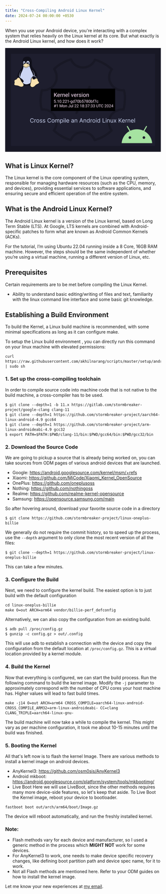 ```yaml
---
title: "Cross-Compiling Android Linux Kernel"
date: 2024-07-24 00:00:00 +0530
---
```

When you use your Android device, you're interacting with a complex system that relies heavily on the Linux kernel at its core. But what exactly is the Android Linux kernel, and how does it work?

![](img/cc_lk_intro.png)

## What is Linux Kernel?
The Linux kernel is the core component of the Linux operating system, responsible for managing hardware resources (such as the CPU, memory, and devices), providing essential services to software applications, and ensuring secure and efficient operation of the entire system.

## What is the Android Linux Kernel?
The Android Linux kernel is a version of the Linux kernel, based on Long Term Stable (LTS). At Google, LTS kernels are combined with Android-specific patches to form what are known as Android Common Kernels (ACKs).

For the tutorial, I’m using Ubuntu 22.04 running inside a 8 Core, 16GB RAM machine. However, the steps should be the same independent of whether you’re using a virtual machine, running a different version of Linux, etc.

## Prerequisites
Certain requirements are to be met before compiling the Linux Kernel.
* Ability to understand basic editing/writing of files and text, familiarity with the linux command line interface and some basic git knowledge.

## Establishing a Build Environment
To build the Kernel, a Linux build machine is recommended, with some minimal specifications as long as it can configure make.

To setup the Linux build environment , you can directly run this command on your linux machine with elevated permissions:
```shell
curl https://raw.githubusercontent.com/akhilnarang/scripts/master/setup/android_build_env.sh | sudo sh
```

### 1. Set up the cross-compiling toolchain

In order to compile source code into machine code that is not native to the build machine, a cross-compiler has to be used.
```shell
$ git clone --depth=1 -b 11.x https://gitlab.com/stormbreaker-project/google-clang clang-11
$ git clone --depth=1 https://github.com/stormbreaker-project/aarch64-linux-android-4.9 gcc64
$ git clone --depth=1 https://github.com/stormbreaker-project/arm-linux-androideabi-4.9 gcc32
$ export PATH=$PATH:$PWD/clang-11/bin:$PWD/gcc64/bin:$PWD/gcc32/bin
```

### 2. Download the Source Code
We are going to pickup a source that is already being worked on, you can take sources from ODM pages of various android devices that are launched.

* Google: https://android.googlesource.com/kernel/msm/+refs
* Xiaomi: https://github.com/MiCode/Xiaomi_Kernel_OpenSource
* OnePlus: https://github.com/oneplusoss
* Nothing: https://github.com/nothingoss
* Realme: https://github.com/realme-kernel-opensource
* Samsung: https://opensource.samsung.com/main

So after hovering around, download your favorite source code in a directory

```shell
$ git clone https://github.com/stormbreaker-project/linux-oneplus-billie
```

We generally do not require the commit history, so to speed up the process, use the `--depth` argument to only clone the most recent version of all the files:
```shell
$ git clone --depth=1 https://github.com/stormbreaker-project/linux-oneplus-billie
```
This can take a few minutes.

### 3. Configure the Build
Next, we need to configure the kernel build. The easiest option is to just build with the default configuration
```shell
cd linux-oneplus-billie
make O=out ARCH=arm64 vendor/billie-perf_defconfig
```
Alternatively, we can also copy the configuration from an existing build.
```shell
$ adb pull /proc/config.gz
$ gunzip -c config.gz > out/.config
```
This will use adb to establish a connection with the device and copy the configuration from the default location at `/proc/config.gz`. This is a virtual location provided by a kernel module.

### 4. Build the Kernel
Now that everything is configured, we can start the build process. Run the following command to build the kernel image. Modify the `-j` parameter to approximately correspond with the number of CPU cores your host machine has. Higher values will lead to fast build times.
```shell
make -j14 O=out ARCH=arm64 CROSS_COMPILE=aarch64-linux-android- CROSS_COMPILE_ARM32=arm-linux-androideabi- CC=clang CLANG_TRIPLE=aarch64-linux-gnu- 
```

The build machine will now take a while to compile the kernel. This might vary as per machine configuration, it took me about 10-15 minutes until the build was finished.

### 5. Booting the Kernel
All that's left now is to flash the kernel Image. There are various methods to install a kernel image on android devices.

* AnyKernel3: https://github.com/osm0sis/AnyKernel3
* Android mkboot: https://android.googlesource.com/platform/system/tools/mkbootimg/
* Live Boot
Here we will use LiveBoot, since the other methods requires many more device-side features, so let's keep that aside.
To Live Boot the Kernel image, reboot your device to bootloader.
```shell
fastboot boot out/arch/arm64/boot/Image.gz
```
The device will reboot automatically, and run the freshly installed kernel.

### Note:
* Flash methods vary for each device and manufacturer, so I used a generic method in the process which **MIGHT NOT** work for some devices.
* For AnyKernel3 to work, one needs to make device specific recovery changes, like defining boot partition path and device spec name, for it to work.
* Not all Flash methods are mentioned here. Refer to your ODM guides on how to install the kernel image.

Let me know your new experiences at [my email][email].

[email]: mail:danascape@gmail.com